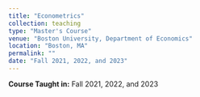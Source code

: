 ```yaml
---
title: "Econometrics"
collection: teaching
type: "Master's Course"
venue: "Boston University, Department of Economics"
location: "Boston, MA"
permalink: ""
date: "Fall 2021, 2022, and 2023"
---
```

**Course Taught in:** Fall 2021, 2022, and 2023
